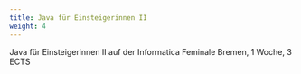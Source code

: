 ```yaml
---
title: Java für Einsteigerinnen II
weight: 4
---
```

Java für Einsteigerinnen II
auf der
  Informatica Feminale Bremen, 1 Woche, 3 ECTS
